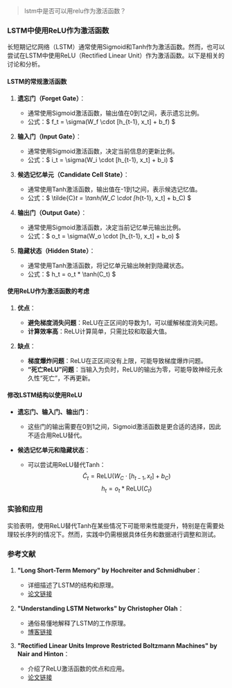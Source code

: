 > lstm中是否可以用relu作为激活函数？


### LSTM中使用ReLU作为激活函数

长短期记忆网络（LSTM）通常使用Sigmoid和Tanh作为激活函数。然而，也可以尝试在LSTM中使用ReLU（Rectified Linear Unit）作为激活函数。以下是相关的讨论和分析。

#### LSTM的常规激活函数

1. **遗忘门（Forget Gate）**：
   - 通常使用Sigmoid激活函数，输出值在0到1之间，表示遗忘比例。
   - 公式：$ f_t = \sigma(W_f \cdot [h_{t-1}, x_t] + b_f) $

2. **输入门（Input Gate）**：
   - 通常使用Sigmoid激活函数，决定当前信息的更新比例。
   - 公式：$ i_t = \sigma(W_i \cdot [h_{t-1}, x_t] + b_i) $

3. **候选记忆单元（Candidate Cell State）**：
   - 通常使用Tanh激活函数，输出值在-1到1之间，表示候选记忆值。
   - 公式：$ \tilde{C}_t = \tanh(W_C \cdot [h_{t-1}, x_t] + b_C) $

4. **输出门（Output Gate）**：
   - 通常使用Sigmoid激活函数，决定当前记忆单元输出比例。
   - 公式：$ o_t = \sigma(W_o \cdot [h_{t-1}, x_t] + b_o) $

5. **隐藏状态（Hidden State）**：
   - 通常使用Tanh激活函数，将记忆单元输出映射到隐藏状态。
   - 公式：$ h_t = o_t * \tanh(C_t) $

#### 使用ReLU作为激活函数的考虑

1. **优点**：
   - **避免梯度消失问题**：ReLU在正区间的导数为1，可以缓解梯度消失问题。
   - **计算效率高**：ReLU计算简单，只需比较和取最大值。

2. **缺点**：
   - **梯度爆炸问题**：ReLU在正区间没有上限，可能导致梯度爆炸问题。
   - **“死亡ReLU”问题**：当输入为负时，ReLU的输出为零，可能导致神经元永久性“死亡”，不再更新。

#### 修改LSTM结构以使用ReLU

- **遗忘门、输入门、输出门**：
  - 这些门的输出需要在0到1之间，Sigmoid激活函数是更合适的选择，因此不适合用ReLU替代。
  
- **候选记忆单元和隐藏状态**：
  - 可以尝试用ReLU替代Tanh：
    $$
    \tilde{C}_t = \text{ReLU}(W_C \cdot [h_{t-1}, x_t] + b_C)
    $$
    $$
    h_t = o_t * \text{ReLU}(C_t)
    $$

### 实验和应用

实验表明，使用ReLU替代Tanh在某些情况下可能带来性能提升，特别是在需要处理较长序列的情况下。然而，实践中仍需根据具体任务和数据进行调整和测试。

### 参考文献

1. **"Long Short-Term Memory" by Hochreiter and Schmidhuber**：
   - 详细描述了LSTM的结构和原理。
   - [论文链接](https://www.bioinf.jku.at/publications/older/2604.pdf)

2. **"Understanding LSTM Networks" by Christopher Olah**：
   - 通俗易懂地解释了LSTM的工作原理。
   - [博客链接](http://colah.github.io/posts/2015-08-Understanding-LSTMs/)

3. **"Rectified Linear Units Improve Restricted Boltzmann Machines" by Nair and Hinton**：
   - 介绍了ReLU激活函数的优点和应用。
   - [论文链接](https://www.cs.toronto.edu/~hinton/absps/reluICML.pdf)

